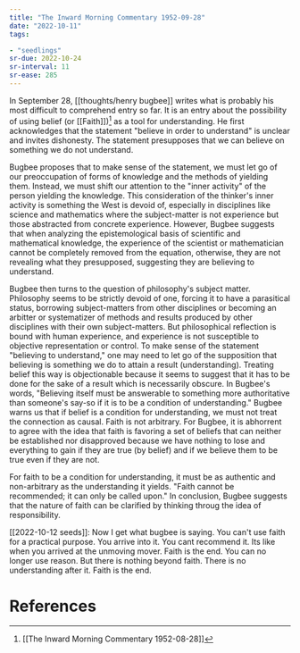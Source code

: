 ```yaml
---
title: "The Inward Morning Commentary 1952-09-28"
date: "2022-10-11"
tags:

- "seedlings"
sr-due: 2022-10-24
sr-interval: 11
sr-ease: 285
---
```


In September 28, [[thoughts/henry bugbee]] writes what is probably his most difficult to comprehend entry so far. It is an entry about the possibility of using belief (or [[Faith]])[^1] as a tool for understanding. He first acknowledges that the statement "believe in order to understand" is unclear and invites dishonesty. The statement presupposes that we can believe on something we do not understand.

Bugbee proposes that to make sense of the statement, we must let go of our preoccupation of forms of knowledge and the methods of yielding them. Instead, we must shift our attention to the "inner activity" of the person yielding the knowledge. This consideration of the thinker's inner activity is something the West is devoid of, especially in disciplines like science and mathematics where the subject-matter is not experience but those abstracted from concrete experience. However, Bugbee suggests that when analyzing the epistemological basis of scientific and mathematical knowledge, the experience of the scientist or mathematician cannot be completely removed from the equation, otherwise, they are not revealing what they presupposed, suggesting they are believing to understand.

Bugbee then turns to the question of philosophy's subject matter. Philosophy seems to be strictly devoid of one, forcing it to have a parasitical status, borrowing subject-matters from other disciplines or becoming an arbitter or systematizer of methods and results produced by other disciplines with their own subject-matters. But philosophical reflection is bound with human experience, and experience is not susceptible to objective representation or control. To make sense of the statement "believing to understand," one may need to let go of the supposition that believing is something we do to attain a result (understanding). Treating belief this way is objectionable because it seems to suggest that it has to be done for the sake of a result which is necessarily obscure. In Bugbee's words, "Believing itself must be answerable to something more authoritative than someone's say-so if it is to be a condition of understanding." Bugbee warns us that if belief is a condition for understanding, we must not treat the connection as causal. Faith is not arbitrary. For Bugbee, it is abhorrent to agree with the idea that faith is favoring a set of beliefs that can neither be established nor disapproved because we have nothing to lose and everything to gain if they are true (by belief) and if we believe them to be true even if they are not.

For faith to be a condition for understanding, it must be as authentic and non-arbitrary as the understanding it yields. "Faith cannot be recommended; it can only be called upon." In conclusion, Bugbee suggests that the nature of faith can be clarified by thinking throug the idea of responsibility.

[[2022-10-12 seeds]]: Now I get what bugbee is saying. You can't use faith for a practical purpose. You arrive into it. You cant recommend it. Its like when you arrived at the unmoving mover. Faith is the end. You can no longer use reason. But there is nothing beyond faith. There is no understanding after it. Faith is the end.

# References

[^1]: [[The Inward Morning Commentary 1952-08-28]]